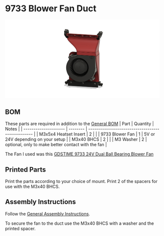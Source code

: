 # 9733 Blower Fan Duct

![9733 Duct Assembled](images/Assembled.png)

## BOM

These parts are required in addition to the [General BOM](/README.md#bom)
| Part | Quantity | Notes |
| --------------------- | -------- | -------------------------------------------------- |
| M3x5x4 Heatset Insert | 2 | |
| 9733 Blower Fan | 1 | 5V or 24V depending on your setup |
| M3x40 BHCS | 2 | |
| M3 Washer | 2 | optional, only to make better contact with the fan |

The Fan I used was this [GDSTIME 9733 24V Dual Ball Bearing Blower Fan](https://www.aliexpress.com/item/32622626365.html)

## Printed Parts

Print the parts according to your choice of mount. Print 2 of the spacers for use with the M3x40 BHCS.

## Assembly Instructions

Follow the [General Assembly Instructions](/docs/general_assembly.md).

To secure the fan to the duct use the M3x40 BHCS with a washer and the printed spacer.
